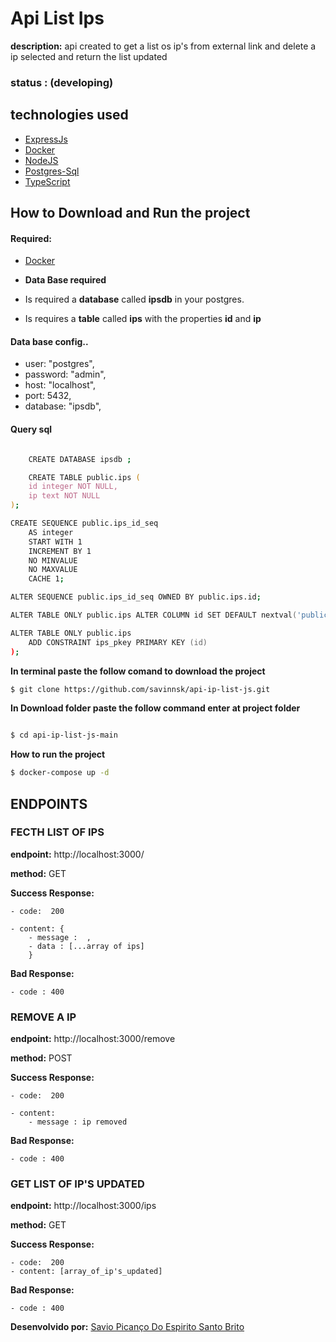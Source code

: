 # Api List Ips

**description:** api created to get a list os ip's from external link and delete a ip selected and return the list updated

### status : (developing)

## technologies used

- [ExpressJs](https://expressjs.com/)
- [Docker](https://www.docker.com/)
- [NodeJS](https://nodejs.org/pt-br/)
- [Postgres-Sql](https://www.postgresql.org/)
- [TypeScript](https://www.typescriptlang.org/)

## How to Download and Run the project

#### Required:
- [Docker](https://www.docker.com/)

- **Data Base required**

- Is required a **database** called **ipsdb** in your postgres.
- Is requires a **table** called **ips** with the properties **id** and  **ip**

#### Data base config..

- user: "postgres",
- password: "admin",
- host: "localhost",
- port: 5432,
- database: "ipsdb",

#### Query sql

```zsh

    CREATE DATABASE ipsdb ;

    CREATE TABLE public.ips (
    id integer NOT NULL,
    ip text NOT NULL
);

CREATE SEQUENCE public.ips_id_seq
    AS integer
    START WITH 1
    INCREMENT BY 1
    NO MINVALUE
    NO MAXVALUE
    CACHE 1;

ALTER SEQUENCE public.ips_id_seq OWNED BY public.ips.id;

ALTER TABLE ONLY public.ips ALTER COLUMN id SET DEFAULT nextval('public.ips_id_seq'::regclass);

ALTER TABLE ONLY public.ips
    ADD CONSTRAINT ips_pkey PRIMARY KEY (id)
);

```


   
**In terminal paste the follow comand to download the project**

```zsh
$ git clone https://github.com/savinnsk/api-ip-list-js.git
```

**In Download folder paste the follow command enter at project folder**
```zsh

$ cd api-ip-list-js-main

```

**How to run the project**

```zsh
$ docker-compose up -d
```

## ENDPOINTS

### FECTH LIST OF IPS

**endpoint:**  http://localhost:3000/

**method:**  GET

**Success Response:**

    - code:  200

    - content: {
        - message :  ,
        - data : [...array of ips]
        }

**Bad Response:**

    - code : 400
    
    
### REMOVE A IP

**endpoint:**  http://localhost:3000/remove

**method:**  POST

**Success Response:**

    - code:  200
    
    - content: 
        - message : ip removed
        
**Bad Response:**

    - code : 400        

### GET LIST OF IP'S UPDATED

**endpoint:**  http://localhost:3000/ips

**method:**  GET

**Success Response:**

    - code:  200
    - content: [array_of_ip's_updated]
    
**Bad Response:**

    - code : 400    


**Desenvolvido por:** [Savio Picanço Do Espirito Santo Brito](https://www.linkedin.com/in/savio-pican%C3%A7o-b739a518a/)

